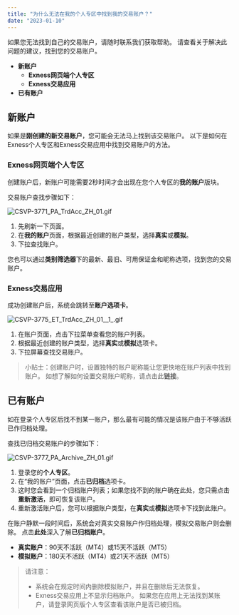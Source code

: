 ```yaml
---
title: "为什么无法在我的个人专区中找到我的交易账户？"
date: "2023-01-10"
---
```


如果您无法找到自己的交易账户，请随时联系我们获取帮助。 请查看关于解决此问题的建议，找到您的交易账户。

- **新账户**
    - **Exness网页端个人专区**
    - **Exness交易应用**
- **已有账户**

## 新账户

如果是**刚创建的新交易账户**，您可能会无法马上找到该交易账户。 以下是如何在Exness个人专区和Exness交易应用中找到交易账户的方法。

### Exness网页端个人专区

创建账户后，新账户可能需要2秒时间才会出现在您个人专区的**我的账户**版块。

交易账户查找步骤如下：

![CSVP-3771_PA_TrdAcc_ZH_01.gif](https://get.exness.help/hc/article_attachments/6792452928914/CSVP-3771_PA_TrdAcc_ZH_01.gif)

1. 先刷新一下页面。
2. 在**我的账户**页面，根据最近创建的账户类型，选择**真实**或**模拟**。
3. 下拉查找账户。

您也可以通过**类别筛选器**下的最新、最旧、可用保证金和昵称选项，找到您的交易账户。

### Exness交易应用

成功创建账户后，系统会跳转至**账户选项卡**。

![CSVP-3775_ET_TrdAcc_ZH_01__1_.gif](https://get.exness.help/hc/article_attachments/6792742736914/CSVP-3775_ET_TrdAcc_ZH_01__1_.gif)

1. 在账户页面，点击下拉菜单查看您的账户列表。
2. 根据最近创建的账户类型，选择**真实**或**模拟**选项卡。
3. 下拉屏幕查找交易账户。

> 小贴士：创建账户时，设置独特的账户昵称能让您更快地在账户列表中找到账户。 如想了解如何设置交易账户昵称，请点击此**链接**。

## 已有账户

如在登录个人专区后找不到某一账户，那么最有可能的情况是该账户由于不够活跃已作归档处理。

查找已归档交易账户的步骤如下：

![CSVP-3777_PA_Archive_ZH_01.gif](https://get.exness.help/hc/article_attachments/6792452975250/CSVP-3777_PA_Archive_ZH_01.gif)

1. 登录您的**个人专区**。
2. 在“我的账户”页面，点击**已归档**选项卡。
3. 这时您会看到一个归档账户列表；如果您找不到的账户确在此处，您只需点击**重新激活**，即可恢复该账户。
4. 重新激活账户后，您可以根据账户类型，在**真实**或**模拟**选项卡下找到此账户。

在账户静默一段时间后，系统会对真实交易账户作归档处理，模拟交易账户则会删除。 点击**此处**深入了解**已归档账户**。

- **真实账户**：90天不活跃（MT4）或15天不活跃（MT5）
- **模拟账户**：180天不活跃（MT4）或21天不活跃（MT5）

> 请注意：
> - 系统会在规定时间内删除模拟账户，并且在删除后无法恢复。
> - Exness交易应用上不显示归档账户。 如果您在应用上无法找到某账户，请登录网页版个人专区查看该账户是否已被归档。
